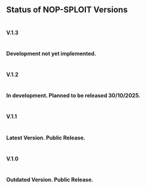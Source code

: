## **Status of NOP-SPLOIT Versions**

#

#### V.1.3

#

#### Development not yet implemented.

#

#### V.1.2

#

#### In development. Planned to be released 30/10/2025.

#

#### V.1.1

#

#### Latest Version. Public Release.

#

#### V.1.0

#

#### Outdated Version. Public Release.
